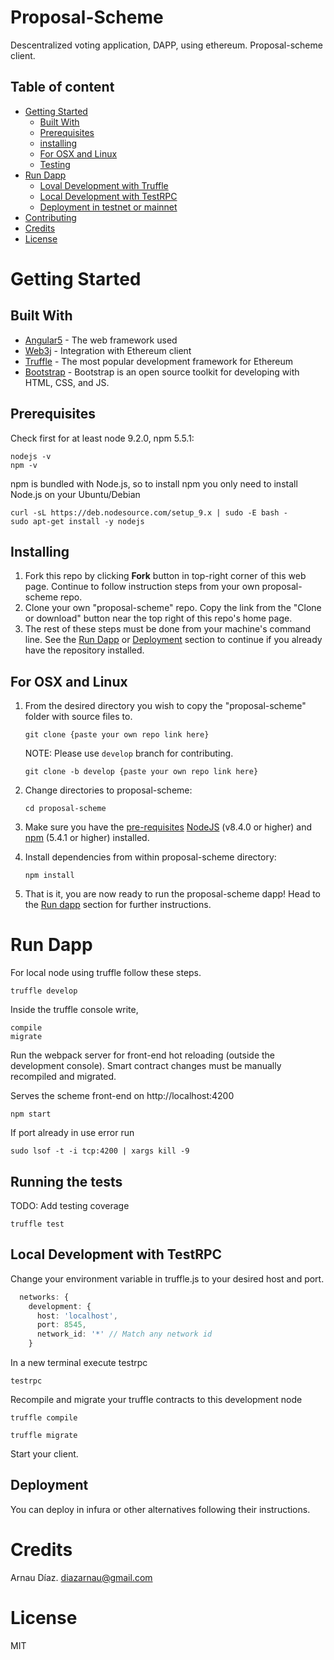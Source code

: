 # Proposal-Scheme

Descentralized voting application, DAPP, using ethereum.
Proposal-scheme client.

## Table of content

- [Getting Started](#getting-started)
    - [Built With](#built-with)
    - [Prerequisites](#built-with)
    - [installing](#installing)
    - [For OSX and Linux](#for-osx-and-linux)
    - [Testing](#running-the-tests)
- [Run Dapp](#run-dapp)
    - [Loval Development with Truffle](#run-dapp)
    - [Local Development with TestRPC](#local-development-with-testrpc)
    - [Deployment in testnet or mainnet](#deployment)
- [Contributing](cContributing)
- [Credits](#credits)
- [License](#license)



# Getting Started

<These instructions will get you a copy of the project up and running on your local machine for development and testing purposes. See deployment for notes on how to deploy the project on a live system.>

## Built With

<Frameworks used>
  
* [Angular5](https://angular.io/) - The web framework used
* [Web3j](https://github.com/web3j/web3j) - Integration with Ethereum client
* [Truffle](http://truffleframework.com/) - The most popular development framework for Ethereum
* [Bootstrap](https://getbootstrap.com/) - Bootstrap is an open source toolkit for developing with HTML, CSS, and JS.

## Prerequisites

<What things you need to install the software and how to install them>

Check first for at least node 9.2.0, npm 5.5.1:
```
nodejs -v
npm -v
```
npm is bundled with Node.js, so to install npm you only need to install Node.js on your Ubuntu/Debian
```
curl -sL https://deb.nodesource.com/setup_9.x | sudo -E bash -
sudo apt-get install -y nodejs
```
## Installing

1. Fork this repo by clicking **Fork** button in top-right corner of this web page. Continue to follow instruction steps from your own proposal-scheme repo.
2. Clone your own "proposal-scheme" repo. Copy the link from the "Clone or download" button near the top right of this repo's home page.
3. The rest of these steps must be done from your machine's command line. See the [Run Dapp](#run-dapp) or [Deployment](#deployment) section to continue if you already have the repository installed.

## For OSX and Linux

1. From the desired directory you wish to copy the "proposal-scheme" folder with source files to.
    ```
    git clone {paste your own repo link here}
    ```
    NOTE: Please use `develop` branch for contributing.
    ```
    git clone -b develop {paste your own repo link here}
    ```
2. Change directories to proposal-scheme:
    ```
    cd proposal-scheme
    ```
3. Make sure you have the [pre-requisites](#Prerequisites) [NodeJS](https://nodejs.org/) (v8.4.0 or higher) and [npm](https://www.npmjs.com/) (5.4.1 or higher) installed.

4. Install dependencies from within proposal-scheme directory:
    ```
    npm install
    ```
5. That is it, you are now ready to run the proposal-scheme dapp! Head to the [Run dapp](#run-dapp) section for further instructions.


# Run Dapp

For local node using truffle follow these steps.

```
truffle develop
```
Inside the truffle console write,
```
compile
migrate
```
Run the webpack server for front-end hot reloading (outside the development console). Smart contract changes must be manually recompiled and migrated.

 Serves the scheme front-end on http://localhost:4200
 ```
 npm start
```

If port already in use error run
```
sudo lsof -t -i tcp:4200 | xargs kill -9
```

## Running the tests

TODO: Add testing coverage

```
truffle test
```

## Local Development with TestRPC

Change your environment variable in truffle.js to your desired host and port.

```typescript
  networks: {
    development: {
      host: 'localhost',
      port: 8545,
      network_id: '*' // Match any network id
    }
```
In a new terminal execute testrpc
```
testrpc
```
Recompile and migrate your truffle contracts to this development node
```
truffle compile
```
```
truffle migrate
```
Start your client.

## Deployment

You can deploy in infura or other alternatives following their instructions.


# Credits

Arnau Díaz. diazarnau@gmail.com 

# License

MIT
